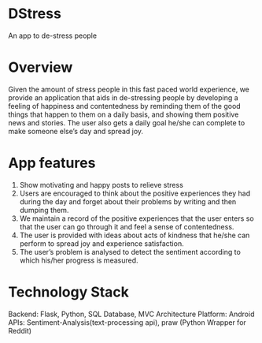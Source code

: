 # DStress
An app to de-stress people


# Overview
Given the amount of stress people in this fast paced world experience, we provide an application that aids in de-stressing people by developing a feeling of happiness and contentedness by reminding them of the good things that happen to them on a daily basis, and showing them positive news and stories. The user also gets a daily goal he/she can complete to make someone else’s day and spread joy.

# App features

1. Show motivating and happy posts  to relieve stress
2. Users are encouraged to think about the positive experiences they had during the day and forget about their problems by writing and then dumping them.
3. We maintain a record of the positive experiences that the user enters so that the user can go through it and feel a sense of contentedness.
4. The user is provided with ideas about acts of kindness that he/she can perform to spread joy and experience satisfaction.
5. The user’s problem is analysed to detect the sentiment according to which his/her progress is measured.

# Technology Stack

Backend: Flask, Python, SQL Database, MVC Architecture
Platform: Android
APIs: Sentiment-Analysis(text-processing api), praw (Python Wrapper for Reddit)
